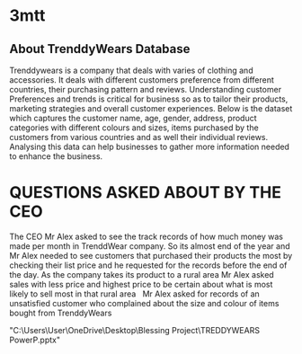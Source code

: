 # 3mtt
## About TrenddyWears Database
Trenddywears is a company that deals with varies of clothing and accessories. It deals with different customers preference from different countries, their purchasing pattern and reviews. Understanding customer Preferences and trends is critical for business so as to tailor their products, marketing strategies and overall customer experiences. Below is the dataset which captures the customer name, age, gender, address, product categories with different colours and sizes, items purchased by the customers from various countries and as well their individual reviews. Analysing this data can help businesses to gather more information needed to enhance the business. 

# QUESTIONS ASKED ABOUT BY THE CEO
The CEO Mr Alex asked to see the track records of how much money was made per month in TrenddWear company.
So its almost end of the year and Mr Alex needed to see customers that purchased their products the most by checking their list price and he requested for the records before the end of the day.
As the company takes its product to a rural area Mr Alex asked sales with less price and highest price to be certain about what is most likely to sell most in that rural area
 
Mr Alex asked for records of an unsatisfied customer who complained about the size and colour of items bought from TrenddyWears

"C:\Users\User\OneDrive\Desktop\Blessing Project\TREDDYWEARS PowerP.pptx"
